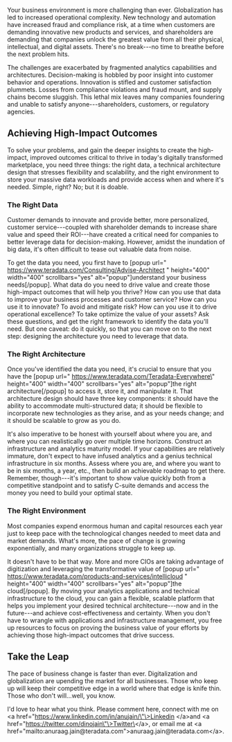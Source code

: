 Your business environment is more challenging than ever. Globalization
has led to increased operational complexity. New technology and
automation have increased fraud and compliance risk, at a time when
customers are demanding innovative new products and services, and
shareholders are demanding that companies unlock the greatest value from
all their physical, intellectual, and digital assets. There's no
break---no time to breathe before the next problem hits.

The challenges are exacerbated by fragmented analytics capabilities and
architectures. Decision-making is hobbled by poor insight into customer
behavior and operations. Innovation is stifled and customer satisfaction
plummets. Losses from compliance violations and fraud mount, and supply
chains become sluggish. This lethal mix leaves many companies foundering
and unable to satisfy anyone---shareholders, customers, or regulatory
agencies.

Achieving High-Impact Outcomes
------------------------------

To solve your problems, and gain the deeper insights to create the
high-impact, improved outcomes critical to thrive in today's digitally
transformed marketplace, you need three things: the right data, a
technical architecture design that stresses flexibility and scalability,
and the right environment to store your massive data workloads and
provide access when and where it's needed. Simple, right? No; but it is
doable.

### The Right Data

Customer demands to innovate and provide better, more personalized,
customer service---coupled with shareholder demands to increase share
value and speed their ROI---have created a critical need for companies
to better leverage data for decision-making. However, amidst the
inundation of big data, it's often difficult to tease out valuable data
from noise.

To get the data you need, you first have to \[popup url=\"
https://www.teradata.com/Consulting/Advise-Architect \" height=\"400\"
width=\"400\" scrollbars=\"yes\" alt=\"popup\"\]understand your business
needs\[/popup\]. What data do you need to drive value and create those
high-impact outcomes that will help you thrive? How can you use that
data to improve your business processes and customer service? How can
you use it to innovate? To avoid and mitigate risk? How can you use it
to drive operational excellence? To take optimize the value of your
assets? Ask these questions, and get the right framework to identify the
data you'll need. But one caveat: do it quickly, so that you can move on
to the next step: designing the architecture you need to leverage that
data.

### The Right Architecture

Once you've identified the data you need, it's crucial to ensure that
you have the \[popup url=\"
https://www.teradata.com/Teradata-Everywhere\" height=\"400\"
width=\"400\" scrollbars=\"yes\" alt=\"popup\"\]the right
architecture\[/popup\] to access it, store it, and manipulate it. That
architecture design should have three key components: it should have the
ability to accommodate multi-structured data; it should be flexible to
incorporate new technologies as they arise, and as your needs change;
and it should be scalable to grow as you do.

It's also imperative to be honest with yourself about where you are, and
where you can realistically go over multiple time horizons. Construct an
infrastructure and analytics maturity model. If your capabilities are
relatively immature, don't expect to have infused analytics and a genius
technical infrastructure in six months. Assess where you are, and where
you want to be in six months, a year, etc., then build an achievable
roadmap to get there. Remember, though---it's important to show value
quickly both from a competitive standpoint and to satisfy C-suite
demands and access the money you need to build your optimal state.

### The Right Environment

Most companies expend enormous human and capital resources each year
just to keep pace with the technological changes needed to meet data and
market demands. What's more, the pace of change is growing
exponentially, and many organizations struggle to keep up.

It doesn't have to be that way. More and more CIOs are taking advantage
of digitization and leveraging the transformative value of \[popup
url=\" https://www.teradata.com/products-and-services/intellicloud \"
height=\"400\" width=\"400\" scrollbars=\"yes\" alt=\"popup\"\]the
cloud\[/popup\]. By moving your analytics applications and technical
infrastructure to the cloud, you can gain a flexible, scalable platform
that helps you implement your desired technical architecture---now and
in the future---and achieve cost-effectiveness and certainty. When you
don't have to wrangle with applications and infrastructure management,
you free up resources to focus on proving the business value of your
efforts by achieving those high-impact outcomes that drive success.

Take the Leap
-------------

The pace of business change is faster than ever. Digitalization and
globalization are upending the market for all businesses. Those who keep
up will keep their competitive edge in a world where that edge is knife
thin. Those who don't will...well, you know.

I'd love to hear what you think. Please comment here, connect with me on
\<a href=\"https://www.linkedin.com/in/anujain/\"\>Linkedin \</a\>and
\<a href=\"https://twitter.com/dinojain\"\>Twitter\</a\>, or email me at
\<a
href=\"mailto:anuraag.jain\@teradata.com\"\>anuraag.jain\@teradata.com\</a\>.
